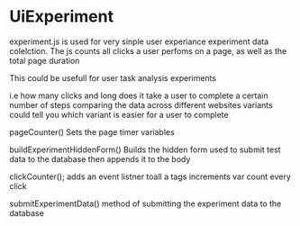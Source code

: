 UiExperiment
============

experiment.js is used for very sinple user experiance experiment data colelction.
The js counts all clicks a user perfoms on a page, as well as the total page duration

This could be usefull for user task analysis experiments

i.e how many clicks and long does it take a user to complete a certain number of steps
    comparing the data across different websites variants could tell you which variant is easier for a user to complete


pageCounter()
Sets the page timer variables

buildExperimentHiddenForm()
Builds the hidden form used to submit test data to the database
then appends it to the body

clickCounter();
adds an event listner toall a tags
increments var count every click

submitExperimentData()
method of submitting the experiment data to the database

